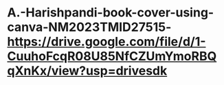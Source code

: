# A.-Harishpandi-book-cover-using-canva-NM2023TMID27515-https://drive.google.com/file/d/1-CuuhoFcqR08U85NfCZUmYmoRBQqXnKx/view?usp=drivesdk
